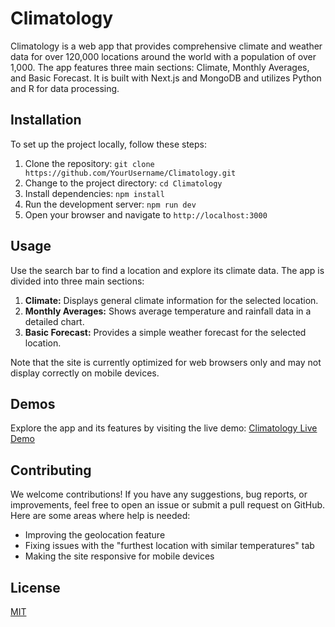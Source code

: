 # Climatology

Climatology is a web app that provides comprehensive climate and weather data for over 120,000 locations around the world with a population of over 1,000. The app features three main sections: Climate, Monthly Averages, and Basic Forecast. It is built with Next.js and MongoDB and utilizes Python and R for data processing.

## Installation

To set up the project locally, follow these steps:

1. Clone the repository: `git clone https://github.com/YourUsername/Climatology.git`
2. Change to the project directory: `cd Climatology`
3. Install dependencies: `npm install`
4. Run the development server: `npm run dev`
5. Open your browser and navigate to `http://localhost:3000`

## Usage

Use the search bar to find a location and explore its climate data. The app is divided into three main sections:

1. **Climate:** Displays general climate information for the selected location.
2. **Monthly Averages:** Shows average temperature and rainfall data in a detailed chart.
3. **Basic Forecast:** Provides a simple weather forecast for the selected location.

Note that the site is currently optimized for web browsers only and may not display correctly on mobile devices.

## Demos

Explore the app and its features by visiting the live demo: [Climatology Live Demo](https://your-live-demo-url.com)

## Contributing

We welcome contributions! If you have any suggestions, bug reports, or improvements, feel free to open an issue or submit a pull request on GitHub. Here are some areas where help is needed:

- Improving the geolocation feature
- Fixing issues with the "furthest location with similar temperatures" tab
- Making the site responsive for mobile devices

## License

[MIT](https://choosealicense.com/licenses/mit/)

